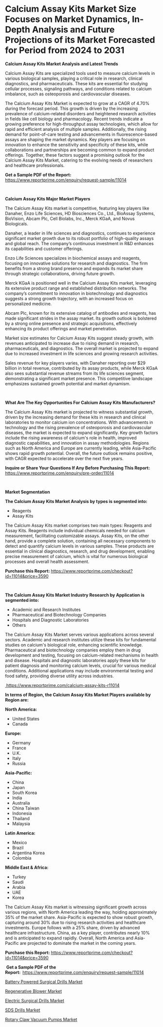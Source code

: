 <p><h1>Calcium Assay Kits Market Size Focuses on Market Dynamics, In-Depth Analysis and Future Projections of its Market Forecasted for Period from 2024 to 2031</h1></p><p><strong>Calcium Assay Kits Market Analysis and Latest Trends</strong></p>
<p><p>Calcium Assay Kits are specialized tools used to measure calcium levels in various biological samples, playing a critical role in research, clinical diagnostics, and pharmaceuticals. These kits are essential for studying cellular processes, signaling pathways, and conditions related to calcium imbalance, such as osteoporosis and cardiovascular diseases. </p><p>The Calcium Assay Kits Market is expected to grow at a CAGR of 4.70% during the forecast period. This growth is driven by the increasing prevalence of calcium-related disorders and heightened research activities in fields like cell biology and pharmacology. Recent trends indicate a growing preference for high-throughput assay technologies, which allow for rapid and efficient analysis of multiple samples. Additionally, the rising demand for point-of-care testing and advancements in fluorescence-based assays are shaping the market dynamics. Key players are focusing on innovation to enhance the sensitivity and specificity of these kits, while collaborations and partnerships are becoming common to expand product offerings. Together, these factors suggest a promising outlook for the Calcium Assay Kits Market, catering to the evolving needs of researchers and healthcare professionals.</p></p>
<p><strong>Get a Sample PDF of the Report:&nbsp;</strong> <a href="https://www.reportprime.com/enquiry/request-sample/11014">https://www.reportprime.com/enquiry/request-sample/11014</a></p>
<p>&nbsp;</p>
<p><strong>Calcium Assay Kits Major Market Players</strong></p>
<p><p>The Calcium Assay Kits market is competitive, featuring key players like Danaher, Enzo Life Sciences, HD Biosciences Co., Ltd., BioAssay Systems, BioVision, Abcam Plc, Cell Biolabs, Inc., Merck KGaA, and Novus Biologicals.</p><p>Danaher, a leader in life sciences and diagnostics, continues to experience significant market growth due to its robust portfolio of high-quality assays and global reach. The company’s continuous investment in R&D enhances its capabilities and customer offerings.</p><p>Enzo Life Sciences specializes in biochemical assays and reagents, focusing on innovative solutions for research and diagnostics. The firm benefits from a strong brand presence and expands its market share through strategic collaborations, driving future growth.</p><p>Merck KGaA is positioned well in the Calcium Assay Kits market, leveraging its extensive product range and established distribution networks. The company’s commitment to innovation in biotechnology and diagnostics suggests a strong growth trajectory, with an increased focus on personalized medicine.</p><p>Abcam Plc, known for its extensive catalog of antibodies and reagents, has made significant strides in the assay market. Its growth outlook is bolstered by a strong online presence and strategic acquisitions, effectively enhancing its product offerings and market penetration.</p><p>Market size estimates for Calcium Assay Kits suggest steady growth, with revenues anticipated to increase due to rising demand in research, pharmaceuticals, and diagnostics. The overall market is projected to expand due to increased investment in life sciences and growing research activities.</p><p>Sales revenue for key players varies, with Danaher reporting over $29 billion in total revenue, contributed by its assay products, while Merck KGaA also sees substantial revenue streams from its life sciences segment, demonstrating a significant market presence. This competitive landscape emphasizes sustained growth potential and market dynamism.</p></p>
<p>&nbsp;</p>
<p><strong>What Are The Key Opportunities For Calcium Assay Kits Manufacturers?</strong></p>
<p><p>The Calcium Assay Kits market is projected to witness substantial growth, driven by the increasing demand for these kits in research and clinical laboratories to monitor calcium ion concentrations. With advancements in technology and the rising prevalence of osteoporosis and cardiovascular diseases, the market is expected to expand significantly. Key growth factors include the rising awareness of calcium's role in health, improved diagnostic capabilities, and innovation in assay methodologies. Regions such as North America and Europe are currently leading, while Asia-Pacific shows rapid growth potential. Overall, the future outlook remains positive, with CAGR expected to accelerate over the next five years.</p></p>
<p><strong>Inquire or Share Your Questions If Any Before Purchasing This Report:</strong> <a href="https://www.reportprime.com/enquiry/pre-order/11014">https://www.reportprime.com/enquiry/pre-order/11014</a></p>
<p>&nbsp;</p>
<p><strong>Market Segmentation</strong></p>
<p><strong>The Calcium Assay Kits Market Analysis by types is segmented into:</strong></p>
<p><ul><li>Reagents</li><li>Assay Kits</li></ul></p>
<p><p>The Calcium Assay Kits market comprises two main types: Reagents and Assay Kits. Reagents include individual chemicals needed for calcium measurement, facilitating customizable assays. Assay Kits, on the other hand, provide a complete solution, containing all necessary components to detect and quantify calcium levels in various samples. These products are essential in clinical diagnostics, research, and drug development, enabling precise measurement of calcium, which is vital for numerous biological processes and overall health assessment.</p></p>
<p><strong>Purchase this Report:&nbsp;</strong><a href="https://www.reportprime.com/checkout?id=11014&price=3590">https://www.reportprime.com/checkout?id=11014&price=3590</a></p>
<p>&nbsp;</p>
<p><strong>The Calcium Assay Kits Market Industry Research by Application is segmented into:</strong></p>
<p><ul><li>Academic and Research Institutes</li><li>Pharmaceutical and Biotechnology Companies</li><li>Hospitals and Diagnostic Laboratories</li><li>Others</li></ul></p>
<p><p>The Calcium Assay Kits Market serves various applications across several sectors. Academic and research institutes utilize these kits for fundamental studies on calcium's biological role, enhancing scientific knowledge. Pharmaceutical and biotechnology companies employ them in drug development and testing, focusing on calcium-related mechanisms in health and disease. Hospitals and diagnostic laboratories apply these kits for patient diagnosis and monitoring calcium levels, crucial for various medical conditions. Additional applications may include environmental testing and food safety, providing diverse utility across industries.</p></p>
<p><a href="https://www.reportprime.com/calcium-assay-kits-r11014">&nbsp;https://www.reportprime.com/calcium-assay-kits-r11014</a></p>
<p><strong>In terms of Region, the Calcium Assay Kits Market Players available by Region are:</strong></p>
<p>
    <p> <strong> North America: </strong>
        <ul>
            <li>United States</li>
            <li>Canada</li>
        </ul>
        </p> 
    <p> <strong> Europe: </strong>
        <ul>
            <li>Germany</li>
            <li>France</li>
            <li>U.K.</li>
            <li>Italy</li>
            <li>Russia</li>
        </ul>
        </p> 
    <p> <strong> Asia-Pacific: </strong>
        <ul>
            <li>China</li>
            <li>Japan</li>
            <li>South Korea</li>
            <li>India</li>
            <li>Australia</li>
            <li>China Taiwan</li>
            <li>Indonesia</li>
            <li>Thailand</li>
            <li>Malaysia</li>
        </ul>
        </p> 
    <p> <strong> Latin America: </strong>
        <ul>
            <li>Mexico</li>
            <li>Brazil</li>
            <li>Argentina Korea</li>
            <li>Colombia</li>
        </ul>
        </p> 
    <p> <strong> Middle East & Africa: </strong>
        <ul>
            <li>Turkey</li>
            <li>Saudi</li>
            <li>Arabia</li>
            <li>UAE</li>
            <li>Korea</li>
        </ul>
    </p>
    </p>
<p><p>The Calcium Assay Kits market is witnessing significant growth across various regions, with North America leading the way, holding approximately 35% of the market share. Asia-Pacific is expected to show robust growth, capturing around 30% due to rising research activities and healthcare investments. Europe follows with a 25% share, driven by advanced healthcare infrastructure. China, as a key player, contributes nearly 10% and is anticipated to expand rapidly. Overall, North America and Asia-Pacific are projected to dominate the market in the coming years.</p></p>
<p><strong>Purchase this Report: </strong><a href="https://www.reportprime.com/checkout?id=11014&price=3590">https://www.reportprime.com/checkout?id=11014&price=3590</a></p>
<p>&nbsp;<strong>Get a Sample PDF of the Report:&nbsp;&nbsp;</strong><a href="https://www.reportprime.com/enquiry/request-sample/11014">https://www.reportprime.com/enquiry/request-sample/11014</a></p>
<p><strong></strong></p>
<p><p><a href="https://medium.com/@sheetal.reportprime/this-report-aims-to-provide-a-comprehensive-presentation-of-the-global-market-for-battery-powered-8a9fa114be4e">Battery Powered Surgical Drills Market</a></p><p><a href="https://issuu.com/reportprime-2/docs/regenerative-blower-market-size-203_22fa897be9442f">Regenerative Blower Market</a></p><p><a href="https://medium.com/@sheetal.reportprime/the-electric-surgical-drills-market-research-report-provides-an-in-depth-and-up-to-date-analysis-ac90d6873f0e">Electric Surgical Drills Market</a></p><p><a href="https://www.linkedin.com/pulse/market-leaders-laggards-global-sds-drills-trends-forecast-2024-ndsuf?trackingId=tWiT3vEJQDu%2BDoapIgZb%2FA%3D%3D">SDS Drills Market</a></p><p><a href="https://issuu.com/reportprime-2/docs/rotary-claw-vacuum-pumps-market-siz_bf1c3c645bad63">Rotary Claw Vacuum Pumps Market</a></p></p>